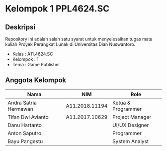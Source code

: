# Kelompok 1 PPL4624.SC

## Deskripsi
Repository ini adalah salah satu syarat untuk menyelesaikan tugas mata kuliah Proyek Perangkat Lunak di Universitas Dian Nuswantoro.
* Kelas : A11.4624.SC
* Kelompok : 1
* Tema : Game Publisher

## Anggota Kelompok
| Nama                  | NIM               | Role | 
| --------------------- |:-----------------:|------------------|
| Andra Satria Hermawan |  A11.2018.11194   | Ketua & Programmer|
| Tifan Dwi Avianto     | A11.2017.10629    | Project Manager   |
| Danu Hartanto         |                   | UI/UX Designer    |
| Anton Saputro         |                   | Programmer        |
| Bayu Pangestu         |                   | System Analyst    |
